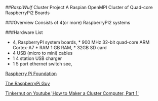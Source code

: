 ##*RaspiWulf* Cluster Project
A Raspian OpenMPI Cluster of Quad-core RaspberryPi2 Boards

###Overview
Consists of 4(or more) RaspberryPI2 systems

###Hardware List
  
  -  4, RaspberryPI system boards,
    *  900 MHz 32-bit quad-core ARM Cortex-A7
    *  RAM 1 GB RAM,
    *  32GB SD card
  - 4 USB (micro to mini) cables
  - 1 4 station USB charger
  - 1 5 port ethernet switch
see,
  
[Raspberry Pi Foundation](https://www.raspberrypi.org/blog/)
  
[The RaspberryPi Guy](http://www.theraspberrypiguy.com/)
  
[Tinkernut on Youtube,'How to Maker a Cluster Computer, Part 1'](https://www.youtube.com/watch?v=1R0UgIgcb5g)
